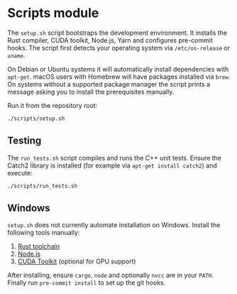 # Scripts module

The `setup.sh` script bootstraps the development environment. It installs the Rust compiler, CUDA toolkit, Node.js, Yarn and configures pre-commit hooks. The script first detects your operating system via `/etc/os-release` or `uname`.

On Debian or Ubuntu systems it will automatically install dependencies with `apt-get`. macOS users with Homebrew will have packages installed via `brew`. On systems without a supported package manager the script prints a message asking you to install the prerequisites manually.

Run it from the repository root:

```bash
./scripts/setup.sh
```

## Testing

The `run_tests.sh` script compiles and runs the C++ unit tests. Ensure the
Catch2 library is installed (for example via `apt-get install catch2`) and
execute:

```bash
./scripts/run_tests.sh
```

## Windows

`setup.sh` does not currently automate installation on Windows. Install the following tools manually:

1. [Rust toolchain](https://www.rust-lang.org/tools/install)
2. [Node.js](https://nodejs.org/)
3. [CUDA Toolkit](https://developer.nvidia.com/cuda-downloads) (optional for GPU support)

After installing, ensure `cargo`, `node` and optionally `nvcc` are in your `PATH`. Finally run `pre-commit install` to set up the git hooks.
